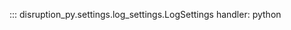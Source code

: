 <!-- ::: disruption_py.settings.retrieval_settings.ShotSettings
    handler: python
    options:
        filters:
		- "!^resolve$" -->


::: disruption_py.settings.log_settings.LogSettings
    handler: python